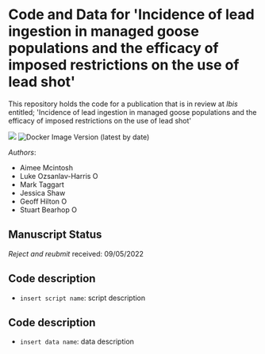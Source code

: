 # Code and Data for 'Incidence of lead ingestion in managed goose populations and the efficacy of imposed restrictions on the use of lead shot'
This repository holds the code for a publication that is in review at *Ibis* entitled; 'Incidence of lead ingestion in managed goose populations and the efficacy of imposed restrictions on the use of lead shot'

![](https://img.shields.io/github/directory-file-count/LukeOzsanlav/Ibis_2022_lead)
![Docker Image Version (latest by date)](https://img.shields.io/github/v/release/LukeOzsanlav/Ibis_2022_Lead)

_Authors_:

- Aimee Mcintosh 
- Luke Ozsanlav-Harris <a itemprop="sameAs" content="https://orcid.org/0000-0003-3889-6722" href="https://orcid.org/0000-0003-3889-6722" target="orcid.widget" rel="me noopener noreferrer" style="vertical-align:top;"><img src="https://orcid.org/sites/default/files/images/orcid_16x16.png" alt="ORCID iD icon" style="width:1em;margin-right:.5em;"/></a>
- Mark Taggart
- Jessica Shaw
- Geoff Hilton <a itemprop="sameAs" content="https://orcid.org/0000-0001-9062-3030" href="https://orcid.org/0000-0001-9062-3030" target="orcid.widget" rel="me noopener noreferrer" style="vertical-align:top;"><img src="https://orcid.org/sites/default/files/images/orcid_16x16.png" alt="ORCID iD icon" style="width:1em;margin-right:.5em;"/></a>
- Stuart Bearhop <a itemprop="sameAs" content="https://orcid.org/0000-0002-5864-0129" href="https://orcid.org/0000-0002-5864-0129" target="orcid.widget" rel="me noopener noreferrer" style="vertical-align:top;"><img src="https://orcid.org/sites/default/files/images/orcid_16x16.png" alt="ORCID iD icon" style="width:1em;margin-right:.5em;"/></a>


## Manuscript Status
*Reject and reubmit* received: 09/05/2022


## Code description
- `insert script name`: script description

## Code description
- `insert data name`: data description
